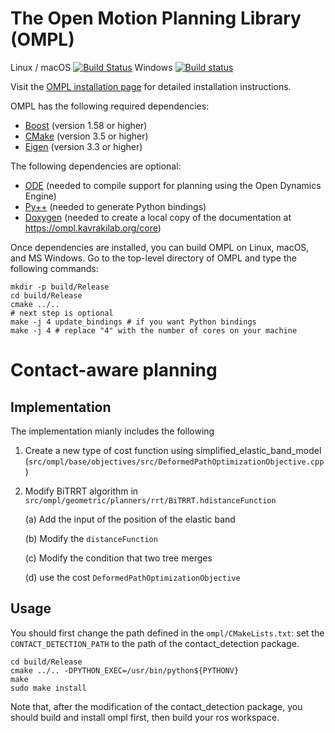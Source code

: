 The Open Motion Planning Library (OMPL)
=======================================

Linux / macOS [![Build Status](https://travis-ci.org/ompl/ompl.svg?branch=main)](https://travis-ci.org/ompl/ompl)
Windows [![Build status](https://ci.appveyor.com/api/projects/status/valuv9sabye1y35n/branch/main?svg=true)](https://ci.appveyor.com/project/mamoll/ompl/branch/main)

Visit the [OMPL installation page](https://ompl.kavrakilab.org/core/installation.html) for
detailed installation instructions.

OMPL has the following required dependencies:

* [Boost](https://www.boost.org) (version 1.58 or higher)
* [CMake](https://www.cmake.org) (version 3.5 or higher)
* [Eigen](http://eigen.tuxfamily.org) (version 3.3 or higher)

The following dependencies are optional:

* [ODE](http://ode.org) (needed to compile support for planning using the Open Dynamics Engine)
* [Py++](https://github.com/ompl/ompl/blob/main/doc/markdown/installPyPlusPlus.md) (needed to generate Python bindings)
* [Doxygen](http://www.doxygen.org) (needed to create a local copy of the documentation at
  https://ompl.kavrakilab.org/core)

Once dependencies are installed, you can build OMPL on Linux, macOS,
and MS Windows. Go to the top-level directory of OMPL and type the
following commands:

    mkdir -p build/Release
    cd build/Release
    cmake ../..
    # next step is optional
    make -j 4 update_bindings # if you want Python bindings
    make -j 4 # replace "4" with the number of cores on your machine

# Contact-aware planning

## Implementation

The implementation mianly includes the following

1. Create a new type of cost function using simplified_elastic_band_model (`src/ompl/base/objectives/src/DeformedPathOptimizationObjective.cpp`)

2. Modify BiTRRT algorithm in `src/ompl/geometric/planners/rrt/BiTRRT.hdistanceFunction`

    (a) Add the input of the position of the elastic band

    (b) Modify the `distanceFunction`

    (c) Modify the condition that two tree merges 

    (d) use the cost `DeformedPathOptimizationObjective`

## Usage

You should first change the path defined in the `ompl/CMakeLists.txt`:
set the `CONTACT_DETECTION_PATH` to the path of the contact_detection package.


    cd build/Release
    cmake ../.. -DPYTHON_EXEC=/usr/bin/python${PYTHONV}
    make
    sudo make install

Note that, after the modification of the contact_detection package, you should build and install ompl first, then build your ros workspace. 

